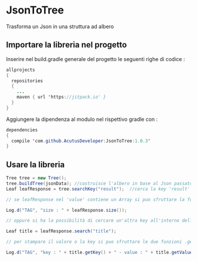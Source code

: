 # JsonToTree
Trasforma un Json in una struttura ad albero       

## Importare la libreria nel progetto     
Inserire nel build.gradle generale del progetto le seguenti righe di codice :  
```java
allprojects 
{
  repositories 
  {
    ...
    maven { url 'https://jitpack.io' }
  }
}
```

Aggiungere la dipendenza al modulo nel rispettivo gradle con :  
```java
dependencies 
{
  compile 'com.github.AcutusDeveloper:JsonToTree:1.0.3'
}
```

## Usare la libreria
```java
Tree tree = new Tree(); 
tree.buildTree(jsonData); //costruisce l'albero in base al Json passato
Leaf leafResponse = tree.searchKey("result");  //cerca la key 'result' nel Json e restituisce la foglia

// se leafResponse nel 'value' contiene un Array si puo sfruttare la funzione .size() per sapere la lunghezza dell'array di oggetti che contiene ovvero: 

Log.d("TAG", "size : " + leafResponse.size());

// oppure si ha la possibilità di cercare un'altra key all'interno della foglia 'leafResponse'

Leaf title = leafResponse.search("title");

// per stampare il valore o la key si puo sfruttare le due funzioni .getValue() e .getKey() ovvero :

Log.d("TAG", "key : " + title.getKey() + " - value : " + title.getValue());

```
